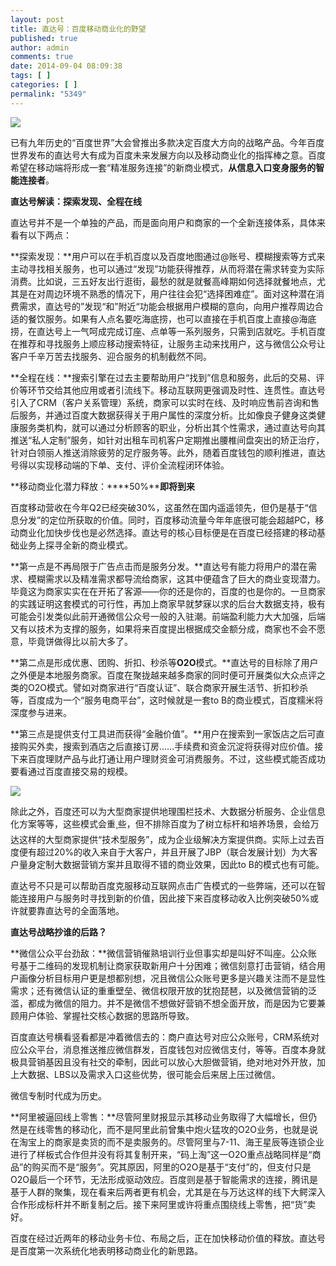 ```yaml
---
layout: post
title: 直达号：百度移动商业化的野望
published: true
author: admin
comments: true
date: 2014-09-04 08:09:38
tags: [ ]
categories: [ ]
permalink: "5349"
---
```

![][1]




已有九年历史的“百度世界”大会曾推出多款决定百度大方向的战略产品。今年百度世界发布的直达号大有成为百度未来发展方向以及移动商业化的指挥棒之意。百度希望在移动端将形成一套“精准服务连接”的新商业模式，**从信息入口变身服务的智能连接者**。

**直达号解读：探索发现、全程在线**

直达号并不是一个单独的产品，而是面向用户和商家的一个全新连接体系，具体来看有以下两点：

**探索发现：**用户可以在手机百度以及百度地图通过@账号、模糊搜索等方式来主动寻找相关服务，也可以通过“发现”功能获得推荐，从而将潜在需求转变为实际消费。比如说，三五好友出行逛街，最愁的就是就餐高峰期如何选择就餐地点，尤其是在对周边环境不熟悉的情况下，用户往往会犯“选择困难症”。面对这种潜在消费需求，直达号的”发现“和”附近“功能会根据用户模糊的意向，向用户推荐周边合适的餐饮服务。如果有人点名要吃海底捞，也可以直接在手机百度上直接@海底捞，在直达号上一气呵成完成订座、点单等一系列服务，只需到店就吃。手机百度在推荐和寻找服务上顺应移动搜索特征，让服务主动来找用户，这与微信公众号让客户千辛万苦去找服务、迎合服务的机制截然不同。

**全程在线：**搜索引擎在过去主要帮助用户“找到”信息和服务，此后的交易、评价等环节交给其他应用或者引流线下。移动互联网更强调及时性、连贯性。直达号引入了CRM（客户关系管理）系统，商家可以实时在线、及时响应售前咨询和售后服务，并通过百度大数据获得关于用户属性的深度分析。比如像良子健身这类健康服务类机构，就可以通过分析顾客的职业，分析出其个性需求，通过直达号向其推送“私人定制”服务，如针对出租车司机客户定期推出腰椎间盘突出的矫正治疗，针对白领丽人推送消除疲劳的足疗服务等。此外，随着百度钱包的顺利推进，直达号得以实现移动端的下单、支付、评价全流程闭环体验。

**移动商业化潜力释放：****50%****即将到来**

百度移动营收在今年Q2已经突破30%，这虽然在国内遥遥领先，但仍是基于“信息分发”的定位所获取的价值。同时，百度移动流量今年年底很可能会超越PC，移动商业化加快步伐也是必然选择。直达号的核心目标便是在百度已经搭建的移动基础业务上探寻全新的商业模式。

**第一点是不再局限于广告点击而是服务分发。**直达号有能力将用户的潜在需求、模糊需求以及精准需求都导流给商家，这其中便蕴含了巨大的商业变现潜力。毕竟这为商家实实在在开拓了客源——你的还是你的，百度的也是你的。一旦商家的实践证明这套模式的可行性，再加上商家早就梦寐以求的后台大数据支持，极有可能会引发类似此前开通微信公众号一般的入驻潮。前端盈利能力大大加强，后端又有以技术为支撑的服务，如果将来百度提出根据成交金额分成，商家也不会不愿意，毕竟饼做得比以前大多了。

**第二点是形成优惠、团购、折扣、秒杀等****O2O****模式。**直达号的目标除了用户之外便是本地服务商家。百度在聚拢越来越多商家的同时便可开展类似大众点评之类的O2O模式。譬如对商家进行“百度认证”、联合商家开展生活节、折扣秒杀等，百度成为一个“服务电商平台”，这时候就是一套to B的商业模式，百度糯米将深度参与进来。

**第三点是提供支付工具进而获得“金融价值”。**用户在搜索到一家饭店之后可直接购买外卖，搜索到酒店之后直接订房……手续费和资金沉淀将获得对应价值。接下来百度理财产品与此打通让用户理财资金可消费服务。不过，这些模式能否成功要看通过百度直接交易的规模。

![][2]

除此之外，百度还可以为大型商家提供地理围栏技术、大数据分析服务、企业信息化方案等等，这些模式会重¸些，但不排除百度为了树立标杆和培养场景，会给万达这样的大型商家提供“技术型服务”，成为企业级解决方案提供商。实际上过去百度便有超过20%的收入来自于大客户，并且开展了JBP（联合发展计划）为大客户量身定制大数据营销方案并且取得不错的商业效果，因此to B的模式也有可能。

直达号不只是可以帮助百度克服移动互联网点击广告模式的一些弊端，还可以在智能连接用户与服务时寻找到新的价值，因此接下来百度移动收入比例突破50%或许就要靠直达号的全面落地。

**直达号战略抄谁的后路？**

**微信公众平台劲敌：**微信营销催熟培训行业但事实却是叫好不叫座。公众账号基于二维码的发现机制让商家获取新用户十分困难；微信刻意打击营销，结合用户画像分析目标用户更是想都别想，况且微信公众账号更多是兴趣关注而不是显性需求；还有微信认证的重重壁垒、微信权限开放的犹抱琵琶，以及微信营销的泛滥，都成为微信的阻力。并不是微信不想做好营销不想全面开放，而是因为它要兼顾用户体验、掌握社交核心数据的思路所导致。

百度直达号横看竖看都是冲着微信去的：商户直达号对应公众账号，CRM系统对应公众平台，消息推送推应微信群发，百度钱包对应微信支付，等等。百度本身就极具营销基因且没有社交的牵制，因此可以放心大胆做营销，绝对地对外开放，加上大数据、LBS以及需求入口这些优势，很可能会后来居上压过微信。

微信专制时代成为历史。

**阿里被逼回线上零售：**尽管阿里财报显示其移动业务取得了大幅增长，但仍然是在线零售的移动化，而不是阿里此前曾集中炮火猛攻的O2O业务，也就是说在淘宝上的商家是卖货的而不是卖服务的。尽管阿里与7-11、海王星辰等连锁企业进行了样板式合作但并没有将其复制开来，“码上淘”这一O2O重点战略同样是“商品”的购买而不是“服务”。究其原因，阿里的O2O是基于“支付”的，但支付只是O2O最后一个环节，无法形成驱动效应。百度则是基于智能需求的连接，腾讯是基于人群的聚集，现在看来后两者更有机会，尤其是在与万达这样的线下大鳄深入合作形成标杆并不断复制之后。接下来阿里或许将重点围绕线上零售，把“货”卖好。

百度在经过近两年的移动业务卡位、布局之后，正在加快移动价值的释放。直达号是百度第一次系统化地表明移动商业化的新思路。

 [1]: http://yongz.com/yz/wp-content/uploads/2014/09/46c57135626be04e0f1726bc7d39d481.jpg
 [2]: http://yongz.com/yz/wp-content/uploads/2014/09/e328a7be45e84461fe87fe2638008bdc.jpg